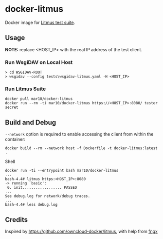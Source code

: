 # docker-litmus

Docker image for [Litmus test suite](http://www.webdav.org/neon/litmus/).

## Usage

**NOTE:** replace <HOST_IP> with the real IP address of the test client.


### Run WsgiDAV on Local Host

```
> cd WSGIDAV-ROOT
> wsgidav --config tests\wsgidav-litmus.yaml -H <HOST_IP>
```


### Run Litmus Suite

```
docker pull mar10/docker-litmus
docker run --rm -ti mar10/docker-litmus https://<HOST_IP>:8080/ tester secret
```


## Build and Debug

`--network` option is required to enable accessing the client from within the
container:

```
docker build --rm --network host -f Dockerfile -t docker-litmus:latest .
```

Shell
```
docker run -ti --entrypoint bash mar10/docker-litmus
...
bash-4.4# litmus https:<HOST_IP>:8080
-> running `basic':
 0. init.................. PASSED
...
See debug.log for network/debug traces.
...
bash-4.4# less debug.log
```


## Credits

Inspired by https://github.com/owncloud-docker/litmus, with help from
[fngx](https://github.com/fngx)

